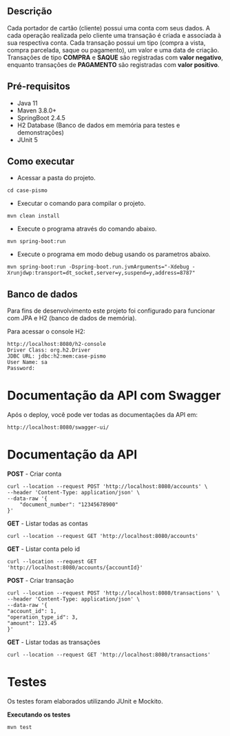 ## Descrição

Cada portador de cartão (cliente) possui uma conta com seus dados.
A cada operação realizada pelo cliente uma transação é criada e associada à sua  respectiva conta.
Cada transação possui um tipo (compra a vista, compra parcelada, saque ou pagamento), um valor e uma data de criação.
Transações de tipo **COMPRA** e **SAQUE** são registradas com **valor negativo**, enquanto transações de **PAGAMENTO** são registradas com **valor positivo**.

## Pré-requisitos

- Java 11
- Maven 3.8.0+ 
- SpringBoot 2.4.5
- H2 Database (Banco de dados em memória para testes e demonstrações)
- JUnit 5

## Como executar

- Acessar a pasta do projeto.

```shell
cd case-pismo
```

- Executar o comando para compilar o projeto. 

```shell
mvn clean install
```

- Execute o programa através do comando abaixo.

```shell
mvn spring-boot:run
```

- Execute o programa em modo debug usando os parametros abaixo.

```shell
mvn spring-boot:run -Dspring-boot.run.jvmArguments="-Xdebug -Xrunjdwp:transport=dt_socket,server=y,suspend=y,address=8787"
```

## Banco de dados

Para fins de desenvolvimento este projeto foi configurado para funcionar com JPA e H2 (banco de dados de memória).

Para acessar o console H2:

```shell
http://localhost:8080/h2-console
Driver Class: org.h2.Driver
JDBC URL: jdbc:h2:mem:case-pismo
User Name: sa
Password: 
```

# Documentação da API com Swagger

Após o deploy, você pode ver todas as documentações da API em:

```shell
http://localhost:8080/swagger-ui/ 
```

# Documentação da API

**POST** - Criar conta
```shell
curl --location --request POST 'http://localhost:8080/accounts' \
--header 'Content-Type: application/json' \
--data-raw '{
    "document_number": "12345678900"
}'
```

**GET** - Listar todas as contas
```shell
curl --location --request GET 'http://localhost:8080/accounts'
```

**GET** - Listar conta pelo id
```shell
curl --location --request GET 'http://localhost:8080/accounts/{accountId}'
```

**POST** - Criar transação
```shell
curl --location --request POST 'http://localhost:8080/transactions' \
--header 'Content-Type: application/json' \
--data-raw '{
"account_id": 1,
"operation_type_id": 3,
"amount": 123.45
}'
```

**GET** - Listar todas as transações
```shell
curl --location --request GET 'http://localhost:8080/transactions'
```

# Testes

Os testes foram elaborados utilizando JUnit e Mockito.

**Executando os testes**

```shell
mvn test
```